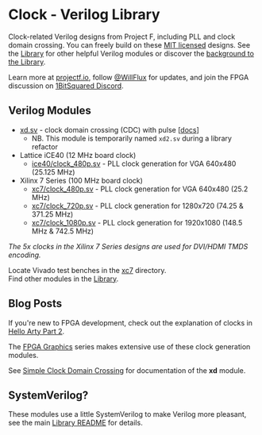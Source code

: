 # Clock - Verilog Library

Clock-related Verilog designs from Project F, including PLL and clock domain crossing. You can freely build on these [MIT licensed](../../LICENSE) designs. See the [Library](../) for other helpful Verilog modules or discover the [background to the Library](https://projectf.io/posts/verilog-library-announcement/).

Learn more at [projectf.io](https://projectf.io/), follow [@WillFlux](https://twitter.com/WillFlux) for updates, and join the FPGA discussion on [1BitSquared Discord](https://1bitsquared.com/pages/chat).

## Verilog Modules

* [xd.sv](xd.sv) - clock domain crossing (CDC) with pulse [[docs](https://projectf.io/posts/simple-fpga-cdc)]
  * NB. This module is temporarily named `xd2.sv` during a library refactor
* Lattice iCE40 (12 MHz board clock)
  * [ice40/clock_480p.sv](ice40/clock_480p.sv) - PLL clock generation for VGA 640x480 (25.125 MHz)
* Xilinx 7 Series (100 MHz board clock)
  * [xc7/clock_480p.sv](xc7/clock_480p.sv) - PLL clock generation for VGA 640x480 (25.2 MHz)
  * [xc7/clock_720p.sv](xc7/clock_720p.sv) - PLL clock generation for 1280x720 (74.25 & 371.25 MHz)
  * [xc7/clock_1080p.sv](xc7/clock_1080p.sv) - PLL clock generation for 1920x1080 (148.5 MHz & 742.5 MHz)

_The 5x clocks in the Xilinx 7 Series designs are used for DVI/HDMI TMDS encoding._

Locate Vivado test benches in the [xc7](xc7) directory.  
Find other modules in the [Library](../).

## Blog Posts

If you're new to FPGA development, check out the explanation of clocks in [Hello Arty Part 2](https://projectf.io/posts/hello-arty-2/).

The [FPGA Graphics](https://projectf.io/posts/fpga-graphics/) series makes extensive use of these clock generation modules.

See [Simple Clock Domain Crossing](https://projectf.io/posts/simple-fpga-cdc) for documentation of the **xd** module.

## SystemVerilog?

These modules use a little SystemVerilog to make Verilog more pleasant, see the main [Library README](../README.md#systemverilog) for details.

